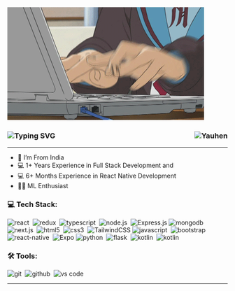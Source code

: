 <img src="./assets/gif.gif" alt="gif" />

### ![Typing SVG](https://readme-typing-svg.herokuapp.com?font=Pangolin&color=fffff&size=30&lines=Hey!+It's+Laditya!+👋;I'm+a+Full+stack+Developer;a+React+Native+developer;And+a+ML+enthusiast)  <img align="right" src="https://komarev.com/ghpvc/?username=Lobi29&label=Profile%20Views%20&color=ff0000&style=flat-square" alt="Yauhen" />

---

- 📍 I’m From India
- 💻 1+ Years Experience in Full Stack Development and
- 💻 6+ Months Experience in React Native Development
- 👨‍💻 ML Enthusiast

### 💻 Tech Stack:

<img alt="react" src="https://img.shields.io/badge/react-61DAFB.svg?&style=for-the-badge&logo=react&logoColor=fff" />&nbsp;
<img alt="redux" src="https://img.shields.io/badge/redux-764ABC.svg?&style=for-the-badge&logo=redux&logoColor=fff" />&nbsp;
<img alt="typescript" src="https://img.shields.io/badge/typescript-007ACC.svg?&style=for-the-badge&logo=typescript&logoColor=fff" />&nbsp;
<img alt="node.js" src="https://img.shields.io/badge/node.js-90C53F.svg?&style=for-the-badge&logo=node.js&logoColor=fff" />&nbsp;
![Express.js](https://img.shields.io/badge/express.js-%23404d59.svg?style=for-the-badge&logo=express&logoColor=%2361DAFB)
<img alt="mongodb" src="https://img.shields.io/badge/mongodb-26A944.svg?&style=for-the-badge&logo=mongodb&logoColor=fff" />&nbsp;
<img alt="next.js" src="https://img.shields.io/badge/next.js-000.svg?&style=for-the-badge&logo=next.js&logoColor=fff" />&nbsp;
<img alt="html5" src="https://img.shields.io/badge/html-E34F26.svg?&style=for-the-badge&logo=html5&logoColor=fff" />&nbsp;
<img alt="css3" src="https://img.shields.io/badge/css-1572B6.svg?&style=for-the-badge&logo=css3&logoColor=fff" />&nbsp;
![TailwindCSS](https://img.shields.io/badge/tailwindcss-%2338B2AC.svg?style=for-the-badge&logo=tailwind-css&logoColor=white)
<img alt="javascript" src="https://img.shields.io/badge/javascript-F7DF1E.svg?&style=for-the-badge&logo=javascript&logoColor=fff" />&nbsp;
<img alt="bootstrap" src="https://img.shields.io/badge/bootstrap-7610F7.svg?&style=for-the-badge&logo=bootstrap&logoColor=fff" />&nbsp;
<img alt="react-native" src="https://img.shields.io/badge/React_Native-20232A?style=for-the-badge&logo=react&logoColor=61DAFB" />&nbsp;
![Expo](https://img.shields.io/badge/expo-1C1E24?style=for-the-badge&logo=expo&logoColor=#D04A37)
<img alt="python" src="http://ForTheBadge.com/images/badges/made-with-python.svg" />&nbsp;
<img alt="flask" src="https://img.shields.io/badge/Flask-000000?style=for-the-badge&logo=flask&logoColor=white" />&nbsp;
<img alt="kotlin" src="https://img.shields.io/badge/Kotlin-0095D5?&style=for-the-badge&logo=kotlin&logoColor=white" />&nbsp;
<img alt="kotlin" src="https://img.shields.io/badge/Ubuntu-E95420?style=for-the-badge&logo=ubuntu&logoColor=white" />&nbsp;

### 🛠 Tools:

<img alt="git" src="https://img.shields.io/badge/git-F05033.svg?&style=for-the-badge&logo=git&logoColor=fff" />&nbsp;
<img alt="github" src="https://img.shields.io/badge/github-000.svg?&style=for-the-badge&logo=github&logoColor=fff" />&nbsp;
<img alt="vs code" src="https://img.shields.io/badge/vs code-007ACC.svg?&style=for-the-badge&logo=visual-studio-code&logoColor=fff" />&nbsp;

---
